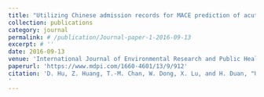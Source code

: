 ```yaml
---
title: "Utilizing Chinese admission records for MACE prediction of acute coronary syndrome"
collection: publications
category: journal
permalink: # /publication/Journal-paper-1-2016-09-13
excerpt: # ''
date: 2016-09-13
venue: 'International Journal of Environmental Research and Public Health'
paperurl: 'https://www.mdpi.com/1660-4601/13/9/912'
citation: 'D. Hu, Z. Huang, T.-M. Chan, W. Dong, X. Lu, and H. Duan, "Utilizing Chinese Admission Records for MACE Prediction of Acute Coronary Syndrome," International Journal of Environmental Research and Public Health, vol. 13, no. 9, p. 912, 2016.
'
---
```

